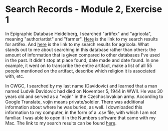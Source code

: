 # Search Records - Module 2, Exercise 1

In Epigraphic Database Heidelberg, I searched "artifex" and "agricola", meaning "author/artist" and "farmer". 
[Here](https://edh-www.adw.uni-heidelberg.de/inschrift/suche?hd_nr=&land=&fo_antik=&fo_modern_fundstelle=&literatur=&dat_jahr_a=&dat_jahr_e=&hist_periode=&atext1=artifex&bool=AND&atext2=&sort=hd_nr&anzahl=20) is the link to my search results for artifex. 
And [here](https://edh-www.adw.uni-heidelberg.de/inschrift/suche?hd_nr=&land=&fo_antik=&fo_modern_fundstelle=&literatur=&dat_jahr_a=&dat_jahr_e=&hist_periode=&atext1=agricola&bool=AND&atext2=&sort=hd_nr&anzahl=20) is the link to my search results for agricola.
What stands out to me about searching in this database rather than others: the amount of information that is given compared to other databases I've used in the past. It didn't stop at place found, date made and date found. In one example, it went on to transcribe the entire artifact, make a list of all 55 people mentioned on the artifact, describe which religion it is associated with, etc.

In CWGC, I searched by my last name (Davidovic) and learned that a man named Ludvik Davidovic had died on November 5, 1944 in WWII. 
He was 30 years old and served as a "vojin" in the Czechoslovakian army. According to Google Translate, vojin means private/soldier.
There was additional information about where he was buried, as well. 
I downloaded this information to my computer, in the form of a .csv file, with which I am not familiar. I was able to open it in the Numbers software that came with my Mac.
The link to my search results can be found [here](https://www.cwgc.org/find/find-war-dead/results?lastName=Davidovic).

